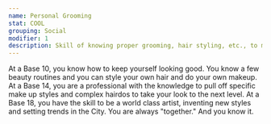```yaml
---
name: Personal Grooming
stat: COOL
grouping: Social
modifier: 1
description: Skill of knowing proper grooming, hair styling, etc., to maximize your physical attractiveness. Use of this Skill allows Characters to increase their chances of successful seduction or persuasion.
---
```


At a Base 10, you know how to keep yourself looking
good. You know a few beauty routines and you can
style your own hair and do your own makeup. At a
Base 14, you are a professional with the knowledge to
pull off specific make up styles and complex hairdos
to take your look to the next level. At a Base 18, you
have the skill to be a world class artist, inventing new
styles and setting trends in the City. You are always
"together." And you know it.